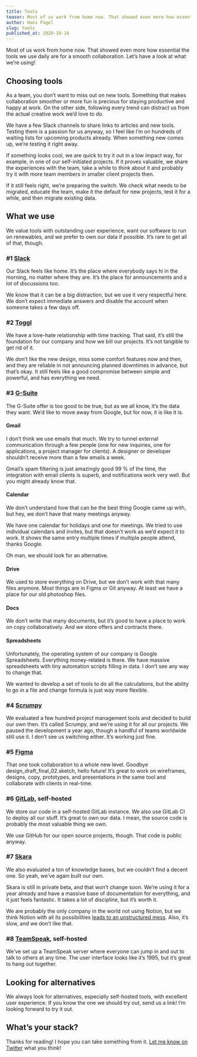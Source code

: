 ```yaml
---
title: Tools
teaser: Most of us work from home now. That showed even more how essential the tools we use daily are for a smooth collaboration. Let’s have a look at what we’re using!
author: Hans Pagel
slug: tools
published_at: 2020-10-16
---
```


Most of us work from home now. That showed even more how essential the tools we use daily are for a smooth collaboration. Let’s have a look at what we’re using!

## Choosing tools
As a team, you don’t want to miss out on new tools. Something that makes collaboration smoother or more fun is precious for staying productive and happy at work. On the other side, following every trend can distract us from the actual creative work we’d love to do.

We have a few Slack channels to share links to articles and new tools. Testing them is a passion for us anyway, so I feel like I’m on hundreds of waiting lists for upcoming products already. When something new comes up, we’re testing it right away.

If something looks cool, we are quick to try it out in a low impact way, for example, in one of our self-initiated projects. If it proves valuable, we share the experiences with the team, take a while to think about it and probably try it with more team members in smaller client projects then.

If it still feels right, we’re preparing the switch. We check what needs to be migrated, educate the team, make it the default for new projects, test it for a while, and then migrate existing data.

## What we use
We value tools with outstanding user experience, want our software to run on renewables, and we prefer to own our data if possible. It’s rare to get all of that, though.

### #1 [Slack](https://slack.com/)
Our Slack feels like home. It’s the place where everybody says hi in the morning, no matter where they are. It’s the place for announcements and a lot of discussions too.

We know that it can be a big distraction, but we use it very respectful here. We don’t expect immediate answers and disable the account when someone takes a few days off.

### #2 [Toggl](https://toggl.com/track/)
We have a love-hate relationship with time tracking. That said, it’s still the foundation for our company and how we bill our projects. It’s not tangible to get rid of it.

We don’t like the new design, miss some comfort features now and then, and they are reliable in not announcing planned downtimes in advance, but that’s okay. It still feels like a good compromise between simple and powerful, and has everything we need.

### #3 [G-Suite](https://workspace.google.com/intl/de/)
The G-Suite offer is too good to be true, but as we all know, it’s the data they want. We’d like to move away from Google, but for now, it is like it is.

#### Gmail
I don’t think we use emails that much. We try to tunnel external communication through a few people (one for new inquiries, one for applications, a project manager for clients). A designer or developer shouldn’t receive more than a few emails a week.

Gmail’s spam filtering is just amazingly good 99 % of the time, the integration with email clients is superb, and notifications work very well. But you might already know that.

#### Calendar
We don’t understand how that can be the best thing Google came up with, but hey, we don’t have that many meetings anyway.

We have one calendar for holidays and one for meetings. We tried to use individual calendars and invites, but that doesn’t work as we’d expect it to work. It shows the same entry multiple times if multiple people attend, thanks Google.

Oh man, we should look for an alternative.

#### Drive
We used to store everything on Drive, but we don’t work with that many files anymore. Most things are in Figma or Git anyway. At least we have a place for our old photoshop files.

#### Docs
We don’t write that many documents, but it’s good to have a place to work on copy collaboratively. And we store offers and contracts there.

#### Spreadsheets
Unfortunately, the operating system of our company is Google Spreadsheets. Everything money-related is there. We have massive spreadsheets with tiny automation scripts filling in data. I don’t see any way to change that.

We wanted to develop a set of tools to do all the calculations, but the ability to go in a file and change formula is just way more flexible.

### #4 [Scrumpy](https://scrumpy.io/)
We evaluated a few hundred project management tools and decided to build our own then. It’s called Scrumpy, and we’re using it for all our projects. We paused the development a year ago, though a handful of teams worldwide still use it. I don’t see us switching either. It’s working just fine.

### #5 [Figma](https://www.figma.com/)
That one took collaboration to a whole new level. Goodbye design_draft_final_02.sketch, hello future! It’s great to work on wireframes, designs, copy, prototypes, and presentations in the same tool and collaborate with clients in real-time.

### #6 [GitLab](https://about.gitlab.com/install/), self-hosted
We store our code in a self-hosted GitLab instance. We also use GitLab CI to deploy all our stuff. It’s great to own our data. I mean, the source code is probably the most valuable thing we own.

We use GitHub for our open source projects, though. That code is public anyway.

### #7 [Skara](https://skara.io)
We also evaluated a ton of knowledge bases, but we couldn’t find a decent one. So yeah, we’ve again built our own.

Skara is still in private beta, and that won’t change soon. We’re using it for a year already and have a massive base of documentation for everything, and it just feels fantastic. It takes a lot of discipline, but it’s worth it.

We are probably the only company in the world not using Notion, but we think Notion with all its possibilities [leads to an unstructured mess](https://medium.com/diesdas-direct/notion-encourages-busy-work-and-im-tired-of-it-b1e049edb663). Also, it’s slow, and we don’t like that.

### #8 [TeamSpeak](https://teamspeak.com/en/), self-hosted
We’ve set up a TeamSpeak server where everyone can jump in and out to talk to others at any time. The user interface looks like it’s 1995, but it’s great to hang out together.

## Looking for alternatives
We always look for alternatives, especially self-hosted tools, with excellent user experience. If you know the one we should try out, send us a link! I’m looking forward to try it out.

## What’s your stack?
Thanks for reading! I hope you can take something from it. [Let me know on Twitter](https://twitter.com/hanspagel/status/1317012049529012226) what you think!